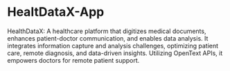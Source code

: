# HealtDataX-App
HealthDataX: A healthcare platform that digitizes medical documents, enhances patient-doctor communication, and enables data analysis. It integrates information capture and analysis challenges, optimizing patient care, remote diagnosis, and data-driven insights. Utilizing OpenText APIs, it empowers doctors for remote patient support.
